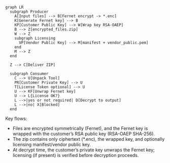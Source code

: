 ```mermaid
graph LR
  subgraph Producer
    A[Input files] --> B[Fernet encrypt -> *.enc]
    K[Generate Fernet key] --> B
    KP[Customer Public Key] --> W[Wrap key RSA-OAEP]
    B --> Z[encrypted_files.zip]
    W --> Z
    subgraph Licensing
      VP[Vendor Public Key] --> M[manifest + vendor_public.pem]
    end
    M --> Z
  end

  Z --> C[Deliver ZIP]

  subgraph Consumer
    C --> U[Unpack Tool]
    PR[Customer Private Key] --> U
    T[License Token optional] --> U
    U --> KF[Unwrap Fernet key]
    U --> L{License OK?}
    L -->|yes or not required| D[Decrypt to output]
    L -->|no| X[Blocked]
  end
```

Key flows:
- Files are encrypted symmetrically (Fernet), and the Fernet key is wrapped with the customer’s RSA public key (RSA-OAEP SHA-256).
- The zip contains only ciphertext (*.enc), the wrapped key, and optionally licensing manifest/vendor public key.
- At decrypt time, the customer’s private key unwraps the Fernet key; licensing (if present) is verified before decryption proceeds.



